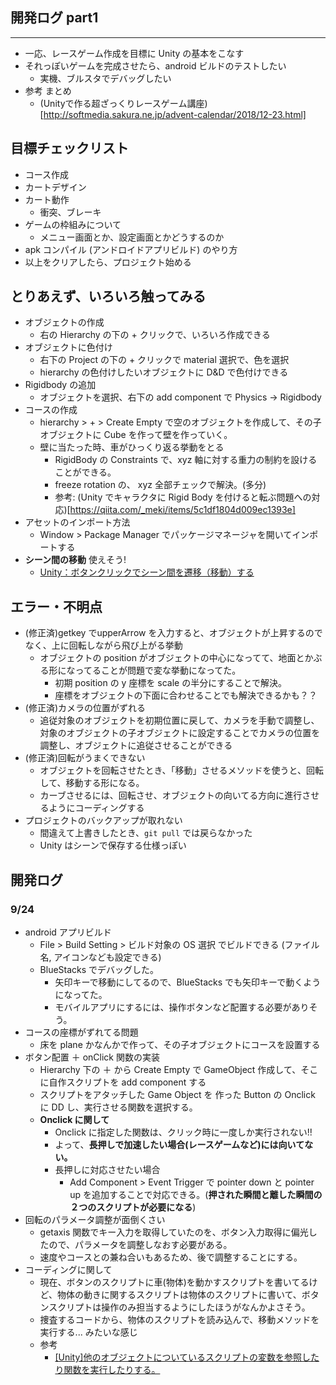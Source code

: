 ## 開発ログ part1
___
- 一応、レースゲーム作成を目標に Unity の基本をこなす
- それっぽいゲームを完成させたら、android ビルドのテストしたい
    - 実機、ブルスタでデバッグしたい
- 参考 まとめ
    - (Unityで作る超ざっくりレースゲーム講座)[http://softmedia.sakura.ne.jp/advent-calendar/2018/12-23.html]

## 目標チェックリスト
- コース作成
- カートデザイン
- カート動作
    - 衝突、ブレーキ
- ゲームの枠組みについて
    - メニュー画面とか、設定画面とかどうするのか
- apk コンパイル (アンドロイドアプリビルド) のやり方
- 以上をクリアしたら、プロジェクト始める

## とりあえず、いろいろ触ってみる
- オブジェクトの作成
    - 右の Hierarchy の下の + クリックで、いろいろ作成できる
- オブジェクトに色付け
    - 右下の Project の下の + クリックで material 選択で、色を選択
    - hierarchy の色付けしたいオブジェクトに D&D で色付けできる
- Rigidbody の追加
    - オブジェクトを選択、右下の add component で Physics -> Rigidbody
- コースの作成
    - hierarchy > + > Create Empty で空のオブジェクトを作成して、その子オブジェクトに Cube を作って壁を作っていく。
    - 壁に当たった時、車がひっくり返る挙動をとる
        - RigidBody の Constraints で、xyz 軸に対する重力の制約を設けることができる。
        - freeze rotation の、 xyz 全部チェックで解決。(多分)
        - 参考: (Unity でキャラクタに Rigid Body を付けると転ぶ問題への対応)[https://qiita.com/_meki/items/5c1df1804d009ec1393e]
- アセットのインポート方法
    - Window > Package Manager でパッケージマネージャを開いてインポートする
- **シーン間の移動** 使えそう!
    - [Unity：ボタンクリックでシーン間を遷移（移動）する](https://dianxnao.com/%E3%83%9C%E3%82%BF%E3%83%B3%E3%82%AF%E3%83%AA%E3%83%83%E3%82%AF%E3%81%A7%E3%82%B7%E3%83%BC%E3%83%B3%E9%96%93%E3%82%92%E9%81%B7%E7%A7%BB%EF%BC%88%E7%A7%BB%E5%8B%95%EF%BC%89%E3%81%99%E3%82%8B/)

## エラー・不明点
- (修正済)getkey でupperArrow を入力すると、オブジェクトが上昇するのでなく、上に回転しながら飛び上がる挙動
    - オブジェクトの position がオブジェクトの中心になってて、地面とかぶる形になってることが問題で変な挙動になってた。
        - 初期 position の y 座標を scale の半分にすることで解決。
        - 座標をオブジェクトの下面に合わせることでも解決できるかも？？
- (修正済)カメラの位置がずれる
    - 追従対象のオブジェクトを初期位置に戻して、カメラを手動で調整し、対象のオブジェクトの子オブジェクトに設定することでカメラの位置を調整し、オブジェクトに追従させることができる
- (修正済)回転がうまくできない
    - オブジェクトを回転させたとき、「移動」させるメソッドを使うと、回転して、移動する形になる。
    - カーブさせるには、回転させ、オブジェクトの向いてる方向に進行させるようにコーディングする
- プロジェクトのバックアップが取れない
    - 間違えて上書きしたとき、`git pull` では戻らなかった
    - Unity はシーンで保存する仕様っぽい

## 開発ログ
### 9/24
- android アプリビルド
    - File > Build Setting > ビルド対象の OS 選択 でビルドできる (ファイル名, アイコンなども設定できる)
    - BlueStacks でデバッグした。
        - 矢印キーで移動にしてるので、BlueStacks でも矢印キーで動くようになってた。
        - モバイルアプリにするには、操作ボタンなど配置する必要がありそう。
- コースの座標がずれてる問題
    - 床を plane かなんかで作って、その子オブジェクトにコースを設置する
- ボタン配置 ＋ onClick 関数の実装
    - Hierarchy 下の ＋ から Create Empty で GameObject 作成して、そこに自作スクリプトを add component する
    - スクリプトをアタッチした Game Object を 作った Button の Onclick に DD し、実行させる関数を選択する。
    - **Onclick に関して**
        - Onclick に指定した関数は、クリック時に一度しか実行されない!!
        - よって、**長押しで加速したい場合(レースゲームなど)には向いてない。**
        - 長押しに対応させたい場合
            - Add Component > Event Trigger で pointer down と pointer up を追加することで対応できる。(**押された瞬間と離した瞬間の２つのスクリプトが必要になる**)
- 回転のパラメータ調整が面倒くさい
    - getaxis 関数でキー入力を取得していたのを、ボタン入力取得に偏光したので、パラメータを調整しなおす必要がある。
    - 速度やコースとの兼ね合いもあるため、後で調整することにする。
- コーディングに関して
    - 現在、ボタンのスクリプトに車(物体)を動かすスクリプトを書いてるけど、物体の動きに関するスクリプトは物体のスクリプトに書いて、ボタンスクリプトは操作のみ担当するようにしたほうがなんかよさそう。
    - 捜査するコードから、物体のスクリプトを読み込んで、移動メソッドを実行する... みたいな感じ
    - 参考
        - [[Unity]他のオブジェクトについているスクリプトの変数を参照したり関数を実行したりする。](https://qiita.com/tsukasa_wear_parker/items/09d4bcc5af3556b9bb3a)